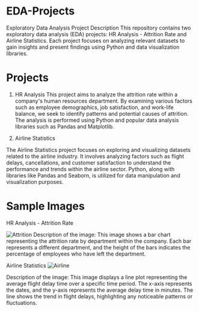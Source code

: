 # EDA-Projects
Exploratory Data Analysis Project 
Description
This repository contains two exploratory data analysis (EDA) projects: HR Analysis - Attrition Rate and Airline Statistics. Each project focuses on analyzing relevant datasets to gain insights and present findings using Python and data visualization libraries.

# Projects
1. HR Analysis 
This project aims to analyze the attrition rate within a company's human resources department. By examining various factors such as employee demographics, job satisfaction, and work-life balance, we seek to identify patterns and potential causes of attrition. The analysis is performed using Python and popular data analysis libraries such as Pandas and Matplotlib.

2. Airline Statistics

The Airline Statistics project focuses on exploring and visualizing datasets related to the airline industry. It involves analyzing factors such as flight delays, cancellations, and customer satisfaction to understand the performance and trends within the airline sector. Python, along with libraries like Pandas and Seaborn, is utilized for data manipulation and visualization purposes.

# Sample Images
HR Analysis - Attrition Rate<br>

![Attrition](images/)
Description of the image: This image shows a bar chart representing the attrition rate by department within the company.
Each bar represents a different department, and the height of the bars indicates the percentage of employees who have left the department.

Airline Statistics
![Airline](images/)<br>

Description of the image: This image displays a line plot representing the average flight delay time over a specific time period. 
The x-axis represents the dates, and the y-axis represents the average delay time in minutes. The line shows the trend in flight delays, highlighting any noticeable patterns or fluctuations.
